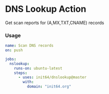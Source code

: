 # DNS Lookup Action
Get scan reports for (A,MX,TXT,CNAME) records

### Usage
```yaml
name: Scan DNS records
on: push

jobs:
  nslookup:
    runs-on: ubuntu-latest
    steps:
      - uses: init64/dnslookup@master
        with:
          domain: "init64.org"
```
